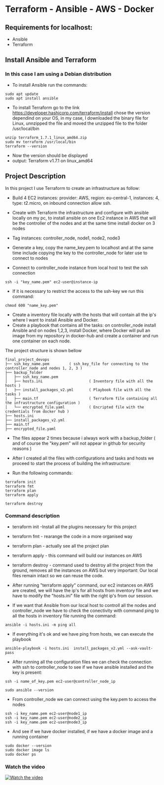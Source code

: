 # Terraform - Ansible - AWS - Docker

## Requirements for localhost:

- Ansible 
- Terraform

## Install Ansible and Terraform 
### In this case I am using a Debian distribution
- To install Ansible run the commands: 

```
sudo apt update
sudo apt install ansible
```

- To install Terraform go to the link
https://developer.hashicorp.com/terraform/install
chose the version dependind on your OS, 
in my case, I downloaded the binary file for Linux, unnzipped the file and moved the unzipped file to the folder /usr/local/bin

```
unzip terraform_1.7.1_linux_amd64.zip
sudo mv terraform /usr/local/bin
terraform --version
```
- Now the version should be displayed 
- output: Terraform v1.7.1 on linux_amd64

## Project Description

In this project I use Terraform to create an infrastructure as follow:
- Build 4 EC2 instances: provider: AWS, region: eu-central-1, instances: 4, type: t2.micro, on inbound connection allow ssh.
- Create with Terraform the infrastructure and configure with ansible locally on my pc, to install ansible on one Ec2 instance in AWS that will be the controller of the nodes and at the same time install docker on 3 nodes 
- Tag instances: controller_node, node1, node2, node3
- Generate a key, copy the name_key.pem to localhost and at the same time include copying the key to the controller_node for later use to connect to nodes

- Connect to controller_node instance from local host to test the ssh connection

```
ssh -i "key_name.pem" ec2-user@instance-ip
```

- If it is necessary to restrict the access to the ssh-key we run this command:

```
chmod 600 "name_key.pem"
```

- Create a inventory file locally with the hosts that will contain all the ip's where I want to install  Ansible and Docker.
- Create a playbook that contains all the tasks: on controller_node install Ansible and on nodes 1,2,3, install Docker, where Docker will pull an image from my repository in docker-hub and create a container and run one container on each node.

The project structure is shown bellow

```
final_project_devops
├── ssh_key_name.pem         ( ssh_key_file for connecting to the controller_node and nodes 1, 2, 3 )
├── backup_folder                    
│   ├── ssh_key_name.pem
│   ├── hosts.ini                     ( Inventory file with all the hosts )
│   ├── install_packages_v2.yml       ( Playbook file with all the tasks )
│   ├── main.tf                       ( Terraform file containing all the infrastructure configuration )
│   └── encrypted_file.yaml           ( Encripted file with the credentials from docker hub )
├── hosts.ini
├── install_packages_v2.yml
├── main.tf
├── encrypted_file.yaml

```

- The files appear 2 times because i always work with a backup_folder ( and of course the "key.pem" will not appear in github for security reasons ) 

- After I created all the files with configurations and tasks and hosts we proceed to start the process of building the infrastructure:
- Run the following commands:
 
```
terraform init
terraform fmt
terraform plan
terraform apply
```
```
terraform destroy
```

### Command description

- terraform init -Install all the plugins necessary for this project

- terraform fmt - rearange the code in a more organised way

- terraform plan - actually see all the project plan

- terraform apply - this command will build our instances on AWS

- terraform destroy - command used to destroy all the project from the ground, removes all the instances on AWS but very important: Our local files remain intact so we can reuse the code. 

- After running "terraform apply" command, our ec2 instances on AWS are created, we will have the ip's for all hosts from inventory file and we have to modify the "hosts.ini" file with the right ip's from our session.
- If we want that Ansible from our local host to controll all the nodes and controller_node we have to check the conectivity with command ping 
to all the hosts in inventory file running the command: 

```
ansible -i hosts.ini -m ping all
```

- If everything it's ok and we have ping from hosts, we can execute the playbook

```
ansible-playbook -i hosts.ini  install_packages_v2.yml --ask-vault-pass
```

- After running all the configuration files we can check the connection with ssh to controller_node to see if we have ansible installed and the key is present:

```
ssh -i name_of_key.pem ec2-user@controller_node_ip 
```
```
sudo ansible --version
```

- From controller_node we can connect using the key.pem to access the nodes
  
```
ssh -i key_name.pem ec2-user@node1_ip
ssh -i key_name.pem ec2-user@node2_ip
ssh -i key_name.pem ec2-user@node3_ip
```

- And see if we have docker installed, if we have a docker image and a running container

```
sudo docker --version  
sudo docker image ls
sudo docker ps
```

### Watch the video

[![Watch the video](https://img.youtube.com/vi/v-pjYFohTkI/hqdefault.jpg)](https://www.youtube.com/embed/v-pjYFohTkI)

